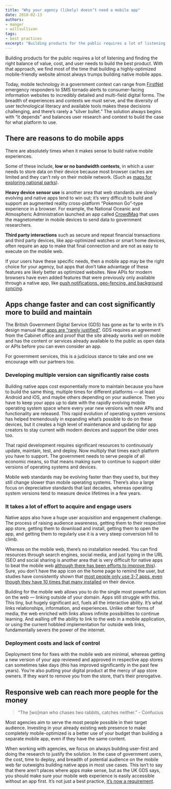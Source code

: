 ```yaml
---
title: "Why your agency (likely) doesn’t need a mobile app"
date: 2018-02-13
authors:
- manger
- willsullivan
tags:
- best practices
excerpt: "Building products for the public requires a lot of listening and finding the right balance of value, cost, and user needs to build the best product. With that approach, we find most of the time that building a highly-optimized mobile-friendly website almost always trumps building native mobile apps."
---
```


Building products for the public requires a lot of listening and finding the right balance of value, cost, and user needs to build the best product. With that approach, we find most of the time that building a highly-optimized mobile-friendly website almost always trumps building native mobile apps.

Today, mobile technology in a government context can range from [FirstNet](http://www.firstnet.gov/) emergency responders to SMS tornado alerts to consumer-facing information websites to incredibly detailed and multi-field digital forms. The breadth of experiences and contexts we must serve, and the diversity of user technological literacy and available tools makes these decisions challenging, and there’s rarely a “silver bullet.” The solution always begins with “it depends” and balances user research and context to build the case for what platform to use.

## There are reasons to do mobile apps

There are absolutely times when it makes sense to build native mobile experiences. 

Some of these include, **low or no bandwidth contexts**, in which a user needs to store data on their device because most browser caches are limited and they can’t rely on their mobile network. (Such as [maps for exploring national parks](https://itunes.apple.com/us/developer/national-park-service/id447866742)). 

**Heavy device sensor use** is another area that web standards are slowly evolving and native apps tend to win out; it’s very difficult to build and support an augmented reality cross-platform “Pokemon Go”-type experience in a browser. For example, the National Oceanic and Atmospheric Administration launched an app called [CrowdMag](https://www.digitalgov.gov/2015/06/18/noaas-crowdmag-app-citizen-science-on-the-go.md/) that uses the magnetometer in mobile devices to send data to government researchers.

**Third party interactions** such as secure and repeat financial transactions and third party devices, like app-optimized watches or smart home devices, often require an app to make that final connection and are not as easy to execute on the mobile web.

If your users have these specific needs, then a mobile app may be the right choice for your agency, but apps that don’t take advantage of these features are likely better as optimized websites. New APIs for modern browsers have even added features that were previously only available through a native app, like [push notifications, geo-fencing, and background syncing](http://www.html5rocks.com/en/tutorials/service-worker/introduction/). 

## Apps change faster and can cost significantly more to build and maintain

The British Government Digital Service (GDS) has gone as far to write in it’s design manual that [apps are “rarely justified”](https://www.gov.uk/service-manual/making-software/standalone-apps.html). GDS requires an agreement from the Cabinet office and proof that the site already works well on mobile and has the content or services already available to the public as open data or APIs before you can even consider an app.

For government services, this is a judicious stance to take and one we encourage with our partners too.

### Developing multiple version can significantly raise costs

Building native apps cost exponentially more to maintain because you have to build the same thing, multiple times for different platforms — at least Android and iOS, and maybe others depending on your audience. Then you have to keep your apps up to date with the rapidly evolving mobile operating system space where every year new versions with new APIs and functionality are released. This rapid evolution of operating system versions has helped tremendously in expanding what’s possible to do on these devices, but it creates a high level of maintenance and updating for app creators to stay current with modern devices and support the older ones too. 

That rapid development requires significant resources to continuously update, maintain, test, and deploy. Now multiply that times each platform you have to support. The government needs to serve people of all economic means, so that means making sure to continue to support older versions of operating systems and devices.

Mobile web standards may be evolving faster than they used to, but they still change slower than mobile operating systems. There’s also a large focus on depreciative standards that last decades, whereas operating system versions tend to measure device lifetimes in a few years.

### It takes a lot of effort to acquire and engage users

Native apps also have a huge user acquisition and engagement challenge. The process of raising audience awareness, getting them to their respective app store, getting them to download and install, getting them to open the app, and getting them to regularly use it is a very steep conversion hill to climb. 

Whereas on the mobile web, there’s no installation needed. You can find resources through search engines, social media, and just typing in the URL (SEO and social sharing is another area that is very difficult for native apps to beat the mobile web [although there has been efforts to improve this](http://thenextweb.com/google/2016/01/19/google-is-letting-android-users-install-apps-via-search-instead-of-the-play-store/)). Sure, you don’t have the app icon on the home page to remind the user, but studies have consistently shown that [most people only use 3-7 apps, even though they have 10 times that many installed](http://fortune.com/2015/09/24/apps-smartphone-facebook/) on their device.

Building for the mobile web allows you to do the single most powerful action on the web — linking outside of your domain. Apps still struggle with this. This tiny, but hugely significant act, fuels all the interactive ability. It’s what links relationships, information, and experiences. Unlike other forms of media, the web enriched with links allows infinite possibilities to continue learning. And walling off the ability to link to the web in a mobile application, or using the current hobbled implementation for outside web links, fundamentally severs the power of the internet.

### Deployment costs and lack of control

Deployment time for fixes with the mobile web are minimal, whereas getting a new version of your app reviewed and approved in respective app stores can sometimes take days (this has improved significantly in the past few years). You’re also putting your digital product at the mercy of app store owners. If they want to remove you from the store, that’s their prerogative.

## Responsive web can reach more people for the money

> “The [wo]man who chases two rabbits, catches neither.” - Confucius

Most agencies aim to serve the most people possible in their target audience. Investing in your already existing web presence to make completely mobile-optimized is a better use of your budget than building a separate mobile app, even if they have the same content.

When working with agencies, we focus on always building user-first and doing the research to justify the solution. In the case of government users, the cost, time to deploy, and breadth of potential audience on the mobile web far outweighs building native apps in most use cases. This isn’t to say that there aren’t places where apps make sense, but as the UK GDS says, you should make sure your mobile web experience is easily accessible without an app first. It’s not just a best practice, [it’s now a requirement](https://fcw.com/articles/2018/01/03/mobile-friendly-websites-congress.aspx).

